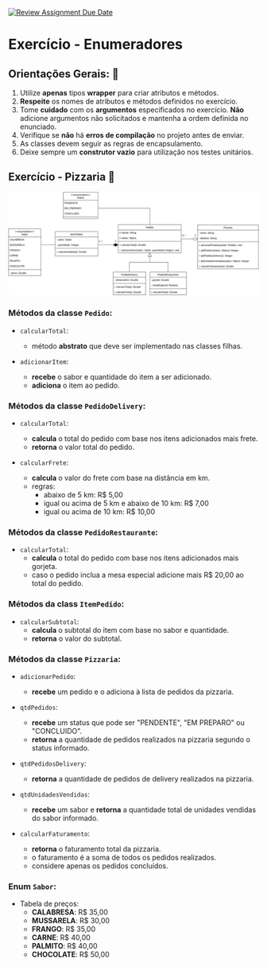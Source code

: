[![Review Assignment Due Date](https://classroom.github.com/assets/deadline-readme-button-24ddc0f5d75046c5622901739e7c5dd533143b0c8e959d652212380cedb1ea36.svg)](https://classroom.github.com/a/MjNLvu0V)
# Exercício - Enumeradores

## Orientações Gerais: 🚨
1. Utilize **apenas** tipos **wrapper** para criar atributos e métodos.
2. **Respeite** os nomes de atributos e métodos definidos no exercício.
3. Tome **cuidado** com os **argumentos** especificados no exercício.
   **Não** adicione argumentos não solicitados e mantenha a ordem definida no enunciado.
4. Verifique se **não** há **erros de compilação** no projeto antes de enviar.
5. As classes devem seguir as regras de encapsulamento.
6. Deixe sempre um **construtor vazio** para utilização nos testes unitários.

## Exercício - Pizzaria 🍕

![exercicio-enum.png](exercicio-enum.png)

### Métodos da classe `Pedido`:

* `calcularTotal`:
  * método **abstrato** que deve ser implementado nas classes filhas.


* `adicionarItem`:
  * **recebe** o sabor e quantidade do item a ser adicionado.
  * **adiciona** o item ao pedido.


### Métodos da classe `PedidoDelivery`:

* `calcularTotal`:
  * **calcula** o total do pedido com base nos itens adicionados mais frete.
  * **retorna** o valor total do pedido.


* `calcularFrete`:
  * **calcula** o valor do frete com base na distância em km.
  * regras:
    * abaixo de 5 km: R$ 5,00
    * igual ou acima de 5 km e abaixo de 10 km: R$ 7,00
    * igual ou acima de 10 km: R$ 10,00


### Métodos da classe `PedidoRestaurante`:

* `calcularTotal`:
  * **calcula** o total do pedido com base nos itens adicionados mais gorjeta.
  * caso o pedido inclua a mesa especial adicione mais R$ 20,00 ao total do pedido.


### Métodos da class `ItemPedido`:

* `calcularSubtotal`:
  * **calcula** o subtotal do item com base no sabor e quantidade.
  * **retorna** o valor do subtotal.


### Métodos da classe `Pizzaria`:

* `adicionarPedido`:
  * **recebe** um pedido e o adiciona à lista de pedidos da pizzaria.


* `qtdPedidos`:
  * **recebe** um status que pode ser "PENDENTE", "EM PREPARO" ou "CONCLUIDO".
  * **retorna** a quantidade de pedidos realizados na pizzaria segundo o status informado.


* `qtdPedidosDelivery`:
  * **retorna** a quantidade de pedidos de delivery realizados na pizzaria.


* `qtdUnidadesVendidas`:
  * **recebe** um sabor e **retorna** a quantidade total de unidades vendidas do sabor informado.


* `calcularFaturamento`:
  * **retorna** o faturamento total da pizzaria.
  * o faturamento é a soma de todos os pedidos realizados.
  * considere apenas os pedidos concluídos.


### Enum `Sabor`:
  * Tabela de preços:
    * **CALABRESA**: R$ 35,00
    * **MUSSARELA**: R$ 30,00
    * **FRANGO**: R$ 35,00
    * **CARNE**: R$ 40,00
    * **PALMITO**: R$ 40,00
    * **CHOCOLATE**: R$ 50,00
